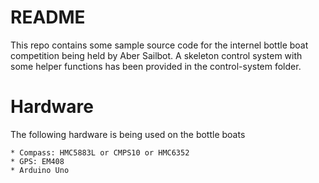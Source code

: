 
# README

This repo contains some sample source code for the internel bottle boat competition being held by Aber Sailbot. A skeleton control system with some helper functions has been provided in the control-system folder.

# Hardware

The following hardware is being used on the bottle boats

	* Compass: HMC5883L or CMPS10 or HMC6352
	* GPS: EM408
	* Arduino Uno